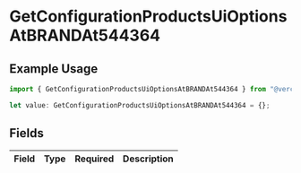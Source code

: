 # GetConfigurationProductsUiOptionsAtBRANDAt544364

## Example Usage

```typescript
import { GetConfigurationProductsUiOptionsAtBRANDAt544364 } from "@vercel/sdk/models/getconfigurationproductsop.js";

let value: GetConfigurationProductsUiOptionsAtBRANDAt544364 = {};
```

## Fields

| Field       | Type        | Required    | Description |
| ----------- | ----------- | ----------- | ----------- |